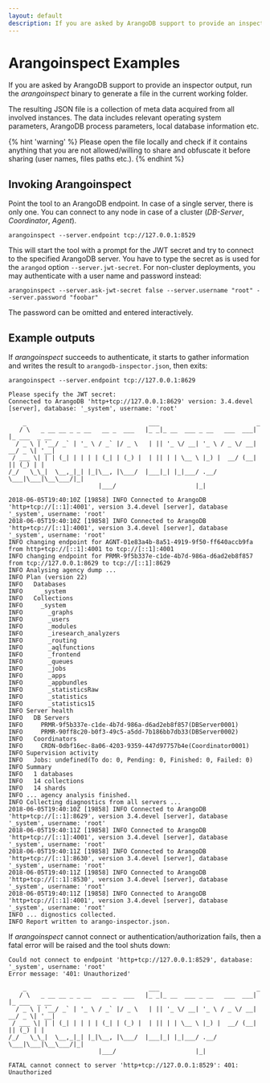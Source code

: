```yaml
---
layout: default
description: If you are asked by ArangoDB support to provide an inspector output, runthe arangoinspect binary to generate a file in the current working folder
---
```

Arangoinspect Examples
======================

If you are asked by ArangoDB support to provide an inspector output, run
the _arangoinspect_ binary to generate a file in the current working folder.

The resulting JSON file is a collection of meta data acquired from all
involved instances. The data includes relevant operating system parameters,
ArangoDB process parameters, local database information etc.

{% hint 'warning' %}
Please open the file locally and check if it contains anything that you are
not allowed/willing to share and obfuscate it before sharing (user names,
files paths etc.).
{% endhint %}

Invoking Arangoinspect
----------------------

Point the tool to an ArangoDB endpoint. In case of a single server, there
is only one. You can connect to any node in case of a cluster (_DB-Server_,
_Coordinator_, _Agent_).

    arangoinspect --server.endpoint tcp://127.0.0.1:8529

This will start the tool with a prompt for the JWT secret and try to connect
to the specified ArangoDB server. You have to type the secret as is used for
the `arangod` option `--server.jwt-secret`. For non-cluster deployments,
you may authenticate with a user name and password instead:

    arangoinspect --server.ask-jwt-secret false --server.username "root" --server.password "foobar"

The password can be omitted and entered interactively.

Example outputs
---------------

If _arangoinspect_ succeeds to authenticate, it starts to gather information
and writes the result to `arangodb-inspector.json`, then exits:

```
arangoinspect --server.endpoint tcp://127.0.0.1:8629

Please specify the JWT secret: 
Connected to ArangoDB 'http+tcp://127.0.0.1:8629' version: 3.4.devel [server], database: '_system', username: 'root'

    _                                  ___                           _
   / \   _ __ __ _ _ __   __ _  ___   |_ _|_ __  ___ _ __   ___  ___| |_ ___  _ __
  / _ \ | '__/ _` | '_ \ / _` |/ _ \   | || '_ \/ __| '_ \ / _ \/ __| __/ _ \| '__|
 / ___ \| | | (_| | | | | (_| | (_) |  | || | | \__ \ |_) |  __/ (__| || (_) | |
/_/   \_\_|  \__,_|_| |_|\__, |\___/  |___|_| |_|___/ .__/ \___|\___|\__\___/|_|
                         |___/                      |_|                         

2018-06-05T19:40:10Z [19858] INFO Connected to ArangoDB 'http+tcp://[::1]:4001', version 3.4.devel [server], database '_system', username: 'root'
2018-06-05T19:40:10Z [19858] INFO Connected to ArangoDB 'http+tcp://[::1]:4001', version 3.4.devel [server], database '_system', username: 'root'
INFO changing endpoint for AGNT-01e83a4b-8a51-4919-9f50-ff640accb9fa from http+tcp://[::1]:4001 to tcp://[::1]:4001
INFO changing endpoint for PRMR-9f5b337e-c1de-4b7d-986a-d6ad2eb8f857 from tcp://127.0.0.1:8629 to tcp://[::1]:8629
INFO Analysing agency dump ...
INFO Plan (version 22)
INFO   Databases
INFO     _system
INFO   Collections
INFO     _system
INFO       _graphs
INFO       _users
INFO       _modules
INFO       _iresearch_analyzers
INFO       _routing
INFO       _aqlfunctions
INFO       _frontend
INFO       _queues
INFO       _jobs
INFO       _apps
INFO       _appbundles
INFO       _statisticsRaw
INFO       _statistics
INFO       _statistics15
INFO Server health
INFO   DB Servers
INFO     PRMR-9f5b337e-c1de-4b7d-986a-d6ad2eb8f857(DBServer0001)
INFO     PRMR-90ff8c20-b0f3-49c5-a5dd-7b186bb7db33(DBServer0002)
INFO   Coordinators
INFO     CRDN-0dbf16ec-8a06-4203-9359-447d97757b4e(Coordinator0001)
INFO Supervision activity
INFO   Jobs: undefined(To do: 0, Pending: 0, Finished: 0, Failed: 0)
INFO Summary
INFO   1 databases
INFO   14 collections 
INFO   14 shards 
INFO ... agency analysis finished.
INFO Collecting diagnostics from all servers ... 
2018-06-05T19:40:10Z [19858] INFO Connected to ArangoDB 'http+tcp://[::1]:8629', version 3.4.devel [server], database '_system', username: 'root'
2018-06-05T19:40:11Z [19858] INFO Connected to ArangoDB 'http+tcp://[::1]:4001', version 3.4.devel [server], database '_system', username: 'root'
2018-06-05T19:40:11Z [19858] INFO Connected to ArangoDB 'http+tcp://[::1]:8630', version 3.4.devel [server], database '_system', username: 'root'
2018-06-05T19:40:11Z [19858] INFO Connected to ArangoDB 'http+tcp://[::1]:8530', version 3.4.devel [server], database '_system', username: 'root'
2018-06-05T19:40:11Z [19858] INFO Connected to ArangoDB 'http+tcp://[::1]:4001', version 3.4.devel [server], database '_system', username: 'root'
INFO ... dignostics collected.
INFO Report written to arango-inspector.json.
```

If _arangoinspect_ cannot connect or authentication/authorization fails, then a fatal error
will be raised and the tool shuts down:

```
Could not connect to endpoint 'http+tcp://127.0.0.1:8529', database: '_system', username: 'root'
Error message: '401: Unauthorized'

    _                                  ___                           _
   / \   _ __ __ _ _ __   __ _  ___   |_ _|_ __  ___ _ __   ___  ___| |_ ___  _ __
  / _ \ | '__/ _` | '_ \ / _` |/ _ \   | || '_ \/ __| '_ \ / _ \/ __| __/ _ \| '__|
 / ___ \| | | (_| | | | | (_| | (_) |  | || | | \__ \ |_) |  __/ (__| || (_) | |
/_/   \_\_|  \__,_|_| |_|\__, |\___/  |___|_| |_|___/ .__/ \___|\___|\__\___/|_|
                         |___/                      |_|                         

FATAL cannot connect to server 'http+tcp://127.0.0.1:8529': 401: Unauthorized
```
